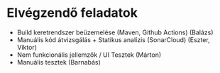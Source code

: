 # Elvégzendő feladatok
- Build keretrendszer beüzemelése (Maven, Github Actions) (Balázs)
- Manuális kód átvizsgálás + Statikus analízis (SonarCloud) (Eszter, Viktor)
- Nem funkcionális jellemzők / UI Tesztek (Márton)
- Manuális tesztek (Barnabás)